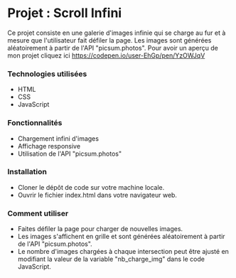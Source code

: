 # Projet : Scroll Infini
Ce projet consiste en une galerie d'images infinie qui se charge au fur et à mesure que l'utilisateur fait défiler la page. Les images sont générées aléatoirement à partir de l'API "picsum.photos". Pour avoir un aperçu de mon projet cliquez ici https://codepen.io/user-EhGp/pen/YzOWJqV

### Technologies utilisées
- HTML
- CSS
- JavaScript
### Fonctionnalités
- Chargement infini d'images
- Affichage responsive
- Utilisation de l'API "picsum.photos"

### Installation
- Cloner le dépôt de code sur votre machine locale.
- Ouvrir le fichier index.html dans votre navigateur web.

### Comment utiliser
- Faites défiler la page pour charger de nouvelles images.
- Les images s'affichent en grille et sont générées aléatoirement à partir de l'API "picsum.photos".
- Le nombre d'images chargées à chaque intersection peut être ajusté en modifiant la valeur de la variable "nb_charge_img" dans le code JavaScript.
